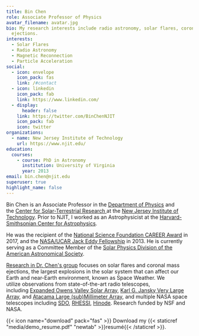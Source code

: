 ```yaml
---
title: Bin Chen
role: Associate Professor of Physics
avatar_filename: avatar.jpg
bio: My research interests include radio astronomy, solar flares, coronal mass
  ejections.
interests:
  - Solar Flares
  - Radio Astronomy
  - Magnetic Reconnection
  - Particle Acceleration
social:
  - icon: envelope
    icon_pack: fas
    link: /#contact
  - icon: linkedin
    icon_pack: fab
    link: https://www.linkedin.com/
  - display:
      header: false
    link: https://twitter.com/BinChenNJIT
    icon_pack: fab
    icon: twitter
organizations:
  - name: New Jersey Institute of Technology
    url: https://www.njit.edu/
education:
  courses:
    - course: PhD in Astronomy
      institution: University of Virginia
      year: 2013
email: bin.chen@njit.edu
superuser: true
highlight_name: false
---
```

Bin Chen is an Associate Professor in the [Department of Physics](http://physics.njit.edu/) and the [Center for Solar-Terrestrial Research](https://centers.njit.edu/cstr/)[ ](https://centers.njit.edu/cstr/)at the [New Jersey Institute of Technology](http://www.njit.edu/). Prior to NJIT, I worked as an Astrophysicist at the [Harvard-Smithsonian Center for Astrophysics](https://www.cfa.harvard.edu/). 

He was the recipient of the [National Science Foundation CAREER Award](https://en.wikipedia.org/wiki/National_Science_Foundation_CAREER_Awards) in 2017, and the [NASA/UCAR Jack Eddy Fellowship](https://cpaess.ucar.edu/heliophysics/jack-eddy) in 2013. He is currently serving as a Committee Member of the [Solar Physics Division of the American Astronomical Society](https://spd.aas.org/).  

[Research in Dr. Chen's group](https://bchensun.wixsite.com/home/research) focuses on solar flares and coronal mass ejections, the largest explosions in the solar system that can affect our Earth and near-Earth environment, known as Space Weather. We utilize observations from state-of-the-art radio telescopes, including [Expanded Owens Valley Solar Array](http://ovsa.njit.edu/), [Karl G. Jansky Very Large Array](https://science.nrao.edu/facilities/vla), and [Atacama Large (sub)Millimeter Array](https://www.almaobservatory.org/en/home/), and multiple NASA space telescopes including [SDO](https://sdo.gsfc.nasa.gov/), [RHESSI](https://hesperia.gsfc.nasa.gov/rhessi3/), [Hinode](https://www.nasa.gov/mission_pages/hinode/mission.html). Research funded by NSF and NASA.

{{< icon name="download" pack="fas" >}} Download my {{< staticref "media/demo_resume.pdf" "newtab" >}}resumé{{< /staticref >}}.
